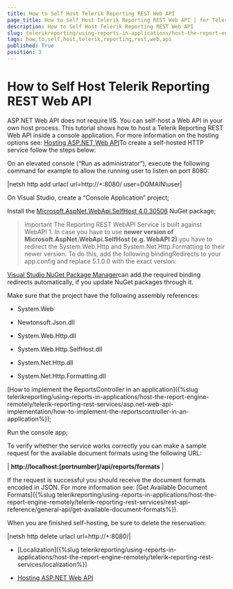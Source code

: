 ```yaml
---
title: How to Self Host Telerik Reporting REST Web API
page_title: How to Self Host Telerik Reporting REST Web API | for Telerik Reporting Documentation
description: How to Self Host Telerik Reporting REST Web API
slug: telerikreporting/using-reports-in-applications/host-the-report-engine-remotely/telerik-reporting-rest-services/asp.net-web-api-implementation/how-to-self-host-telerik-reporting-rest-web-api
tags: how,to,self,host,telerik,reporting,rest,web,api
published: True
position: 3
---
```


# How to Self Host Telerik Reporting REST Web API



ASP.NET Web API does not require IIS. You can self-host a Web API in your own host process.
        This tutorial shows how to host a Telerik Reporting REST Web API inside a console application. For more information on the hosting options see:
        [Hosting ASP.NET Web API](http://www.asp.net/web-api/overview/hosting-aspnet-web-api)To create a self-hosted HTTP service follow the steps below:

On an elevated console (“Run as administrator”), execute the following command for example to allow the running user to listen on port 8080:
            



|netsh http add urlacl url=http://+:8080/ user=DOMAIN\user|

On Visual Studio, create a “Console Application” project;

Install the
              [Microsoft.AspNet.WebApi.SelfHost 4.0.30506](http://www.nuget.org/packages/Microsoft.AspNet.WebApi.SelfHost/4.0.30506)
              NuGet package;
            

>important The Reporting REST WebAPI Service is built against WebAPI 1. In case you have to use __newer version of Microsoft.AspNet.WebApi.SelfHost (e.g. WebAPI 2)__ you have to redirect the System.Web.Http and System.Net.Http.Formatting to their newer version.
                To do this, add the following bindingRedirects to your app.config and replace 5.1.0.0 with the exact version:
>

	
<?xml version="1.0" encoding="utf-8" ?>
<configuration>
  <runtime>
    <assemblyBinding xmlns="urn:schemas-microsoft-com:asm.v1">
      <dependentAssembly>
        <assemblyIdentity name="System.Web.Http" culture="neutral" publicKeyToken="31bf3856ad364e35"/>
        <bindingRedirect oldVersion="0.0.0.0-65535.65535.65535.65535" newVersion="5.1.0.0"/>
      </dependentAssembly>
      <dependentAssembly>
        <assemblyIdentity name="System.Net.Http.Formatting" culture="neutral" publicKeyToken="31bf3856ad364e35"/>
        <bindingRedirect oldVersion="0.0.0.0-65535.65535.65535.65535" newVersion="5.1.0.0"/>
      </dependentAssembly>
    </assemblyBinding>
  </runtime>
</configuration>
				              

[Visual Studio NuGet Package Manager](https://docs.nuget.org/consume/installing-nuget)can add the required binding redirects automatically, if you update NuGet packages through it.
>


Make sure that the project have the following assembly references:

* System.Web
                

* Newtonsoft.Json.dll
                

* System.Web.Http.dll
                

* System.Web.Http.SelfHost.dll
                

* System.Net.Http.dll
                

* System.Net.Http.Formatting.dll
                

[How to implement the ReportsController in an application]({%slug telerikreporting/using-reports-in-applications/host-the-report-engine-remotely/telerik-reporting-rest-services/asp.net-web-api-implementation/how-to-implement-the-reportscontroller-in-an-application%});
            

	



	



Run the console app;
            

To verify whether the service works correctly you can make a sample request
              for the available document formats using the following URL:
            



| __http://localhost:[portnumber]/api/reports/formats__ |

If the request is successful you should receive the document formats encoded in JSON. For more information see: [Get Available Document Formats]({%slug telerikreporting/using-reports-in-applications/host-the-report-engine-remotely/telerik-reporting-rest-services/rest-api-reference/general-api/get-available-document-formats%}).
            

When you are finished self-hosting, be sure to delete the reservation:
            



|netsh http delete urlacl url=http://+:8080/|

 * [Localization]({%slug telerikreporting/using-reports-in-applications/host-the-report-engine-remotely/telerik-reporting-rest-services/localization%})

 * [Hosting ASP.NET Web API](http://www.asp.net/web-api/overview/hosting-aspnet-web-api)
